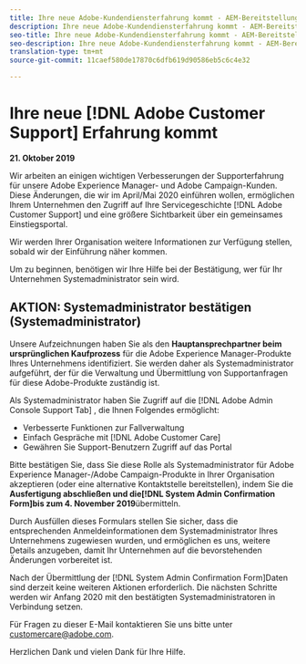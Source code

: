 ```yaml
---
title: Ihre neue Adobe-Kundendiensterfahrung kommt - AEM-Bereitstellungskontakt
description: Ihre neue Adobe-Kundendiensterfahrung kommt - AEM-Bereitstellungskontakt
seo-title: Ihre neue Adobe-Kundendiensterfahrung kommt - AEM-Bereitstellungskontakt
seo-description: Ihre neue Adobe-Kundendiensterfahrung kommt - AEM-Bereitstellungskontakt
translation-type: tm+mt
source-git-commit: 11caef580de17870c6dfb619d90586eb5c6c4e32

---
```



# Ihre neue [!DNL Adobe Customer Support] Erfahrung kommt

**21. Oktober 2019**

Wir arbeiten an einigen wichtigen Verbesserungen der Supporterfahrung für unsere Adobe Experience Manager- und Adobe Campaign-Kunden. Diese Änderungen, die wir im April/Mai 2020 einführen wollen, ermöglichen Ihrem Unternehmen den Zugriff auf Ihre Servicegeschichte [!DNL Adobe Customer Support] und eine größere Sichtbarkeit über ein gemeinsames Einstiegsportal.

Wir werden Ihrer Organisation weitere Informationen zur Verfügung stellen, sobald wir der Einführung näher kommen.

Um zu beginnen, benötigen wir Ihre Hilfe bei der Bestätigung, wer für Ihr Unternehmen Systemadministrator sein wird.

## AKTION: Systemadministrator bestätigen (Systemadministrator)

Unsere Aufzeichnungen haben Sie als den **Hauptansprechpartner beim ursprünglichen Kaufprozess** für die Adobe Experience Manager-Produkte Ihres Unternehmens identifiziert. Sie werden daher als Systemadministrator aufgeführt, der für die Verwaltung und Übermittlung von Supportanfragen für diese Adobe-Produkte zuständig ist.

Als Systemadministrator haben Sie Zugriff auf die [!DNL Adobe Admin Console Support Tab] , die Ihnen Folgendes ermöglicht:

* Verbesserte Funktionen zur Fallverwaltung
* Einfach Gespräche mit [!DNL Adobe Customer Care]
* Gewähren Sie Support-Benutzern Zugriff auf das Portal

Bitte bestätigen Sie, dass Sie diese Rolle als Systemadministrator für Adobe Experience Manager-/Adobe Campaign-Produkte in Ihrer Organisation akzeptieren (oder eine alternative Kontaktstelle bereitstellen), indem Sie die **Ausfertigung abschließen und die[!DNL System Admin Confirmation Form]bis zum 4. November 2019**&#x200B;übermitteln.

Durch Ausfüllen dieses Formulars stellen Sie sicher, dass die entsprechenden Anmeldeinformationen dem Systemadministrator Ihres Unternehmens zugewiesen wurden, und ermöglichen es uns, weitere Details anzugeben, damit Ihr Unternehmen auf die bevorstehenden Änderungen vorbereitet ist.

Nach der Übermittlung der [!DNL System Admin Confirmation Form]Daten sind derzeit keine weiteren Aktionen erforderlich.  Die nächsten Schritte werden wir Anfang 2020 mit den bestätigten Systemadministratoren in Verbindung setzen.

Für Fragen zu dieser E-Mail kontaktieren Sie uns bitte unter customercare@adobe.com.

Herzlichen Dank und vielen Dank für Ihre Hilfe.
